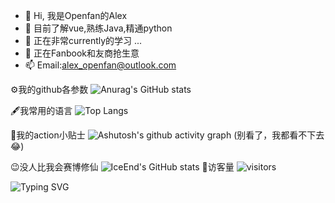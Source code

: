 - 👋 Hi, 我是Openfan的Alex
- 👀 目前了解vue,熟练Java,精通python
- 🌱 正在非常currently的学习 ...
- 💞️ 正在Fanbook和友商抢生意
- 📫 Email:alex_openfan@outlook.com

⚙️我的github各参数
![Anurag's GitHub stats](https://github-readme-stats.vercel.app/api?username=Openfan-Alex)

🖋️我常用的语言
![Top Langs](https://github-readme-stats.vercel.app/api/top-langs/?username=Openfan-Alex)

📌我的action小贴士
![Ashutosh's github activity graph](https://github-readme-activity-graph.vercel.app/graph?username=Openfan-Alex)
(别看了，我都看不下去😂)

😉没人比我会赛博修仙
![IceEnd's GitHub stats](https://github-immortality.vercel.app/api?username=Openfan-Alex)
👥访客量
![visitors](https://visitor-badge.glitch.me/badge?page_id=page.id&left_color=green&right_color=red)

![Typing SVG](https://readme-typing-svg.demolab.com/?lines你好=First+line+of+text;Second+line+of+text)
<!---
alexxin139/alexxin139 is a ✨ special ✨ repository because its `README.md` (this file) appears on your GitHub profile.
You can click the Preview link to take a look at your changes.
--->
